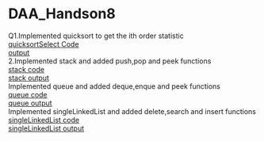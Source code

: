 # DAA_Handson8
Q1.Implemented quicksort to get the ith order statistic  
[quicksortSelect Code](https://github.com/mounikamittapalli/DAA_Handson8/blob/f0a01f4ac2ee9483ccf6633d8683095d40c2d5ca/quickSortSelect.py)  
 [output](https://github.com/mounikamittapalli/DAA_Handson8/blob/f0a01f4ac2ee9483ccf6633d8683095d40c2d5ca/QuickSortSelect%20Output.png)  
 2.Implemented stack and added  push,pop and peek functions  
[stack code](https://github.com/mounikamittapalli/DAA_Handson8/blob/f0a01f4ac2ee9483ccf6633d8683095d40c2d5ca/Stack.py)  
[stack output](https://github.com/mounikamittapalli/DAA_Handson8/blob/f0a01f4ac2ee9483ccf6633d8683095d40c2d5ca/stack%20output.png)  
Implemented queue and added deque,enque and peek functions  
[queue code](https://github.com/mounikamittapalli/DAA_Handson8/blob/f0a01f4ac2ee9483ccf6633d8683095d40c2d5ca/queue.py)  
[queue output](https://github.com/mounikamittapalli/DAA_Handson8/blob/f0a01f4ac2ee9483ccf6633d8683095d40c2d5ca/Queue%20output.png)  
Implemented singleLinkedList and  added delete,search and insert functions  
[singleLinkedList code](https://github.com/mounikamittapalli/DAA_Handson8/blob/f0a01f4ac2ee9483ccf6633d8683095d40c2d5ca/singleLinkedList.py)  
[singleLinkedList output](https://github.com/mounikamittapalli/DAA_Handson8/blob/f0a01f4ac2ee9483ccf6633d8683095d40c2d5ca/SingleLinkedList.png)  
